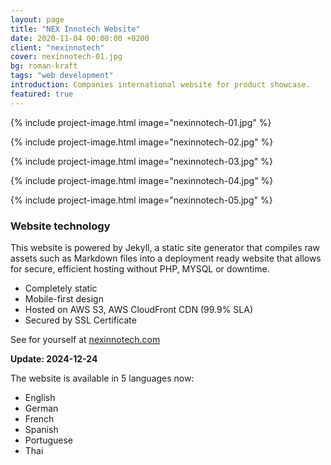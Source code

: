 ```yaml
---
layout: page
title: "NEX Innotech Website"
date: 2020-11-04 00:00:00 +0200
client: "nexinnotech"
cover: nexinnotech-01.jpg
bg: roman-kraft
tags: "web development"
introduction: Companies international website for product showcase.
featured: true
---
```


{% include project-image.html image="nexinnotech-01.jpg" %}

{% include project-image.html image="nexinnotech-02.jpg" %}

{% include project-image.html image="nexinnotech-03.jpg" %}

{% include project-image.html image="nexinnotech-04.jpg" %}

{% include project-image.html image="nexinnotech-05.jpg" %}

### Website technology

This website is powered by Jekyll, a static site generator that compiles raw assets such as Markdown files into a deployment ready website that allows for secure, efficient hosting without PHP, MYSQL or downtime.

- Completely static
- Mobile-first design
- Hosted on AWS S3, AWS CloudFront CDN (99.9% SLA)
- Secured by SSL Certificate

See for yourself at [nexinnotech.com](https://nexinnotech.com)

**Update: 2024-12-24**

The website is available in 5 languages now:
- English
- German
- French
- Spanish
- Portuguese
- Thai